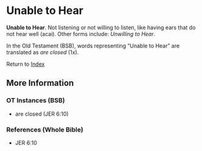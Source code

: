 # Unable to Hear
**Unable to Hear**. 
Not listening or not willing to listen, like having ears that do not hear well (acai). 
Other forms include: 
*Unwilling to Hear*. 


In the Old Testament (BSB), words representing “Unable to Hear” are translated as 
*are closed* (1x). 




Return to [Index](00-Index.md)

## More Information

### OT Instances (BSB)

* are closed (JER 6:10)



### References (Whole Bible)

* JER 6:10



